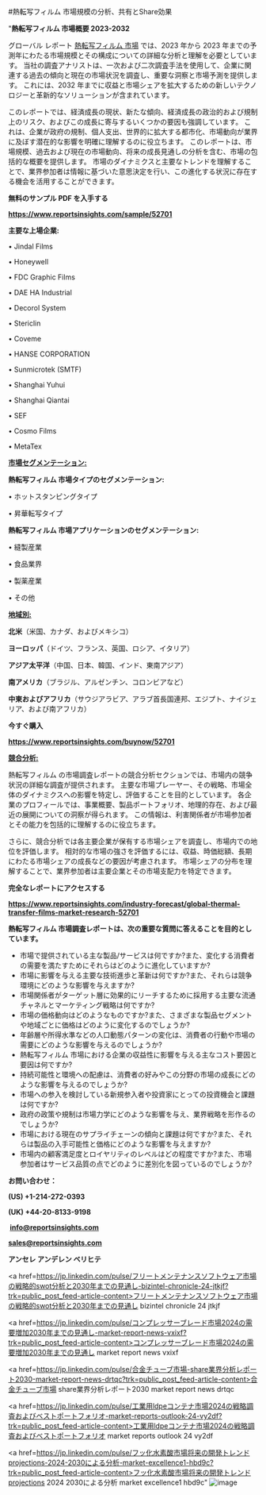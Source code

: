#熱転写フィルム 市場規模の分析、共有とShare効果

"<strong>熱転写フィルム 市場概要 2023-2032</strong>

グローバル レポート <a href=https://www.reportsinsights.com/sample/52701>熱転写フィルム 市場</a> では、2023 年から 2023 年までの予測年にわたる市場規模とその構成についての詳細な分析と理解を必要としています。 当社の調査アナリストは、一次および二次調査手法を使用して、企業に関連する過去の傾向と現在の市場状況を調査し、重要な洞察と市場予測を提供します。 これには、2032 年までに収益と市場シェアを拡大​​するための新しいテクノロジーと革新的なソリューションが含まれています。

このレポートでは、経済成長の現状、新たな傾向、経済成長の政治的および規制上のリスク、およびこの成長に寄与するいくつかの要因も強調しています。 これは、企業が政府の規制、個人支出、世界的に拡大する都市化、市場動向が業界に及ぼす潜在的な影響を明確に理解するのに役立ちます。 このレポートは、市場規模、過去および現在の市場動向、将来の成長見通しの分析を含む、市場の包括的な概要を提供します。 市場のダイナミクスと主要なトレンドを理解することで、業界参加者は情報に基づいた意思決定を行い、この進化する状況に存在する機会を活用することができます。

<strong><b>無料のサンプル PDF を入手する</b></strong>

<a href=https://www.reportsinsights.com/sample/52701><strong><u>https://www.reportsinsights.com/sample/52701</u></strong></a>

<strong>主要な上場企業:</strong>

• Jindal Films

• Honeywell

• FDC Graphic Films

• DAE HA Industrial

• Decorol System

• Stericlin

• Coveme

• HANSE CORPORATION

• Sunmicrotek (SMTF)

• Shanghai Yuhui

• Shanghai Qiantai

• SEF

• Cosmo Films

• MetaTex

<strong><u>市場セグメンテーション</u></strong><strong><u>:</u></strong>

<strong>熱転写フィルム 市場タイプのセグメンテーション:</strong>

• ホットスタンピングタイプ

• 昇華転写タイプ

<strong>熱転写フィルム 市場アプリケーションのセグメンテーション:</strong>

• 縫製産業

• 食品業界

• 製薬産業

• その他

<strong><u>地域別</u></strong><strong><u>:</u></strong>

<strong>北米</strong>（米国、カナダ、およびメキシコ）

<strong>ヨーロッパ</strong>（ドイツ、フランス、英国、ロシア、イタリア）

<strong>アジア太平洋</strong>（中国、日本、韓国、インド、東南アジア）

<strong>南アメリカ</strong>（ブラジル、アルゼンチン、コロンビアなど）

<strong>中東およびアフリカ</strong>（サウジアラビア、アラブ首長国連邦、エジプト、ナイジェリア、および南アフリカ）

<strong>今すぐ購入</strong>

<a href=https://www.reportsinsights.com/buynow/52701><strong><u>https://www.reportsinsights.com/buynow/52701</u></strong></a>

<strong><u>競合分析:</u></strong>

熱転写フィルム の市場調査レポートの競合分析セクションでは、市場内の競争状況の詳細な調査が提供されます。 主要な市場プレーヤー、その戦略、市場全体のダイナミクスへの影響を特定し、評価することを目的としています。 各企業のプロフィールでは、事業概要、製品ポートフォリオ、地理的存在、および最近の展開についての洞察が得られます。 この情報は、利害関係者が市場参加者とその能力を包括的に理解するのに役立ちます。

さらに、競合分析では各主要企業が保有する市場シェアを調査し、市場内での地位を評価します。 相対的な市場の強さを評価するには、収益、時価総額、長期にわたる市場シェアの成長などの要因が考慮されます。 市場シェアの分布を理解することで、業界参加者は主要企業とその市場支配力を特定できます。

<strong>完全なレポートにアクセスする</strong>

<a href=https://www.reportsinsights.com/industry-forecast/global-thermal-transfer-films-market-research-52701><strong><u><b>https://www.reportsinsights.com/industry-forecast/global-thermal-transfer-films-market-research-52701</b></u></strong></a>

<strong><b>熱転写フィルム 市場調査レポートは、次の重要な質問に答えることを目的としています。</b></strong>
<ul>
  <li>市場で提供されている主な製品/サービスは何ですか?また、変化する消費者の需要を満たすためにそれらはどのように進化していますか?</li>
  <li>市場に影響を与える主要な技術進歩と革新は何ですか?また、それらは競争環境にどのような影響を与えますか?</li>
  <li>市場関係者がターゲット層に効果的にリーチするために採用する主要な流通チャネルとマーケティング戦略は何ですか?</li>
  <li>市場の価格動向はどのようなものですか?また、さまざまな製品セグメントや地域ごとに価格はどのように変化するのでしょうか?</li>
  <li>年齢層や所得水準などの人口動態パターンの変化は、消費者の行動や市場の需要にどのような影響を与えるのでしょうか?</li>
  <li>熱転写フィルム 市場における企業の収益性に影響を与える主なコスト要因と要因は何ですか?</li>
  <li>持続可能性と環境への配慮は、消費者の好みやこの分野の市場の成長にどのような影響を与えるのでしょうか?</li>
  <li>市場への参入を検討している新規参入者や投資家にとっての投資機会と課題は何ですか?</li>
  <li>政府の政策や規制は市場力学にどのような影響を与え、業界戦略を形作るのでしょうか?</li>
  <li>市場における現在のサプライチェーンの傾向と課題は何ですか?また、それらは製品の入手可能性と価格にどのような影響を与えますか?</li>
  <li>市場内の顧客満足度とロイヤリティのレベルはどの程度ですか?また、市場参加者はサービス品質の点でどのように差別化を図っているのでしょうか?</li>
</ul>
<strong>お問い合わせ：</strong>

<strong>(US) +1-214-272-0393</strong>

<strong>(UK) +44-20-8133-9198</strong>

<strong> </strong><a href=info@reportsinsights.com><strong><u>info@reportsinsights.com</u></strong></a>

<a href=sales@reportsinsights.com><strong><u>sales@reportsinsights.com</u></strong></a>

<strong>アンセレ アンデレン ベリヒテ</strong>

<a href=https://jp.linkedin.com/pulse/フリートメンテナンスソフトウェア市場の戦略的swot分析と2030年までの見通し-bizintel-chronicle-24-jtkjf?trk=public_post_feed-article-content>フリートメンテナンスソフトウェア市場の戦略的swot分析と2030年までの見通し bizintel chronicle 24 jtkjf</a>

<a href=https://jp.linkedin.com/pulse/コンプレッサーブレード市場2024の需要増加2030年までの見通し-market-report-news-vxixf?trk=public_post_feed-article-content>コンプレッサーブレード市場2024の需要増加2030年までの見通し market report news vxixf</a>

<a href=https://jp.linkedin.com/pulse/合金チューブ市場-share業界分析レポート2030-market-report-news-drtqc?trk=public_post_feed-article-content>合金チューブ市場 share業界分析レポート2030 market report news drtqc</a>

<a href=https://jp.linkedin.com/pulse/工業用ldpeコンテナ市場2024の戦略調査およびベストポートフォリオ-market-reports-outlook-24-vy2df?trk=public_post_feed-article-content>工業用ldpeコンテナ市場2024の戦略調査およびベストポートフォリオ market reports outlook 24 vy2df</a>

<a href=https://jp.linkedin.com/pulse/フッ化水素酸市場将来の開発トレンドprojections-2024-2030による分析-market-excellence1-hbd9c?trk=public_post_feed-article-content>フッ化水素酸市場将来の開発トレンドprojections 2024 2030による分析 market excellence1 hbd9c</a>"
![image](https://github.com/ahaan12367/RIMarket24/assets/158471582/9ba21dca-5f8e-4d1e-8b03-9c99b0bfe083)
